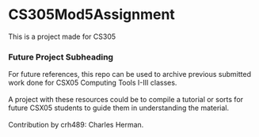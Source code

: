 # CS305Mod5Assignment
This is a project made for CS305

<h3>Future Project Subheading</h3>
For future references, this repo can be used to archive previous submitted work done for CSX05 Computing Tools I-III classes.
<br><br>
A project with these resources could be to compile a tutorial or sorts for future CSX05 students to guide them in understanding the material.
<br><br>
Contribution by crh489: Charles Herman.
